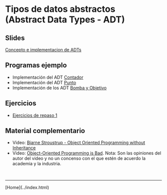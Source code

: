 # Tipos de datos abstractos<BR>(Abstract Data Types - ADT)

## Slides

[Concepto e implementacion de ADTs](../slides/01.1-ADT-sem01.pdf)

## Programas ejemplo
- Implementación del ADT [Contador](Contador.html)  
- Implementación del ADT [Punto](Punto2D.html)  
- Implementación de los ADT [Bomba y Objetivo](BombasObjetivos.html)

## Ejercicios

- [Ejercicios de repaso 1](Ejercicios1.pdf)  

## Material complementario

- Video: [Bjarne Stroustrup - Object Oriented Programming without Inheritance](https://www.youtube.com/watch?v=xcpSLRpOMJM)
- Video: [Object-Oriented Programming is Bad](https://www.youtube.com/watch?v=QM1iUe6IofM). Nota: Son las opiniones del autor del video y no un concenso con el que estén de acuerdo la academia y la industria.

<BR>
<HR>
[Home](../index.html)
<BR>

